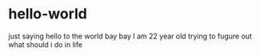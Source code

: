 # hello-world
just saying hello to the world bay bay 
I am 22 year old trying to fugure out what should i do in life
